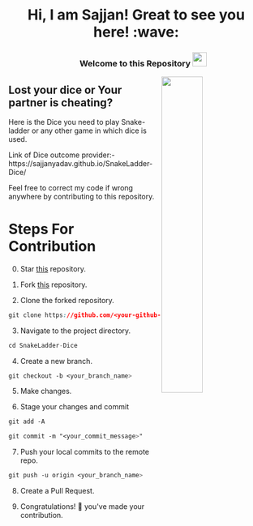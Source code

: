 <h1 align="center"> Hi, I am Sajjan! Great to see you here! :wave: </h1>

<h3 align="center">
  &nbsp;&nbsp;&nbsp;&nbsp;&nbsp;&nbsp;&nbsp;Welcome to this Repository
  <img src="https://media.giphy.com/media/hvRJCLFzcasrR4ia7z/giphy.gif" width="28">
</h3>

<div>
<img width="40%"  align="right" src="https://thumbs.dreamstime.com/z/snake-ladder-dice-10621845.jpg">
</div>


<h2>Lost your dice or Your partner is cheating?</h2>

<p>Here is the Dice you need to play Snake-ladder or any other game in which dice is used.</p>

<p>Link of Dice outcome provider:- https://sajjanyadav.github.io/SnakeLadder-Dice/ </p>

<p> Feel free to correct my code if wrong anywhere by contributing to this repository. </p>

# Steps For Contribution

0. Star <a href="https://github.com/SajjanYadav/SnakeLadder-Dice" title="this">this</a> repository.

1. Fork <a href="https://github.com/SajjanYadav/SnakeLadder-Dice" title="this">this</a> repository.

2. Clone the forked repository.
```css
git clone https://github.com/<your-github-username>/SnakeLadder-Dice
```
  
3. Navigate to the project directory.
```py
cd SnakeLadder-Dice
```

4. Create a new branch.
```css
git checkout -b <your_branch_name>
```

5. Make changes.

6. Stage your changes and commit
```css
git add -A

git commit -m "<your_commit_message>"
```

7. Push your local commits to the remote repo.
```css
git push -u origin <your_branch_name>
```

8. Create a Pull Request.

9. Congratulations! 🎉 you've made your contribution.

